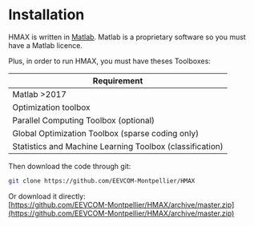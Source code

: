 # Installation

HMAX is written in [Matlab](https://mathworks.com/). Matlab is a proprietary software so you must have a Matlab licence.

Plus, in order to run HMAX, you must have theses Toolboxes:

| Requirement                                              |
|----------------------------------------------------------|
| Matlab >2017                                             |
| Optimization toolbox                                     |
| Parallel Computing Toolbox (optional)                   |
| Global Optimization Toolbox (sparse coding only)         |
| Statistics and Machine Learning Toolbox (classification) |

Then download the code through git: 
```bash
git clone https://github.com/EEVCOM-Montpellier/HMAX
```

Or download it directly:  
[https://github.com/EEVCOM-Montpellier/HMAX/archive/master.zip](https://github.com/EEVCOM-Montpellier/HMAX/archive/master.zip)